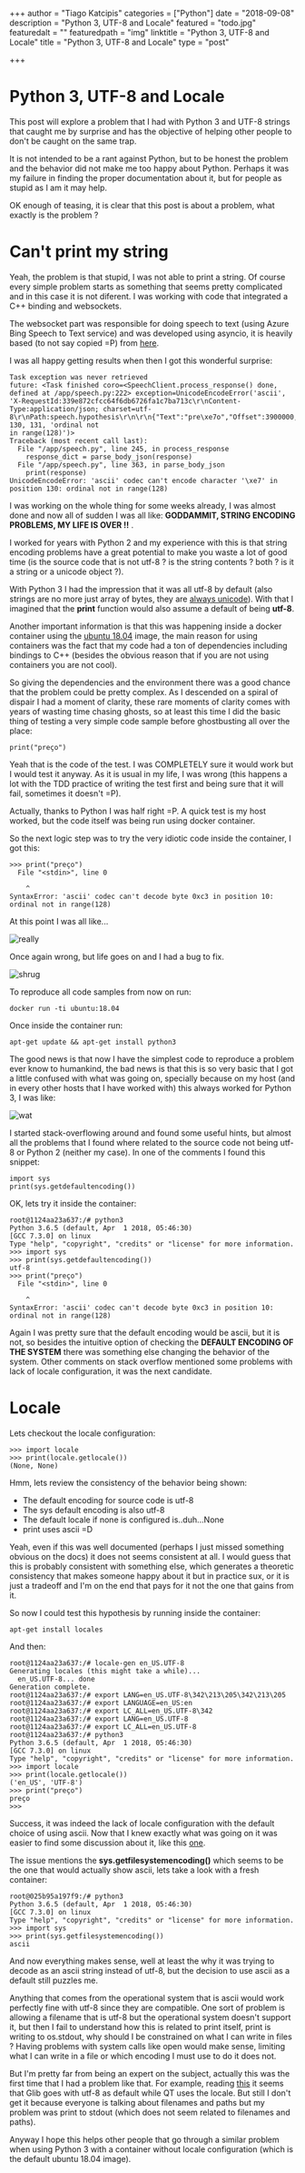 +++
author = "Tiago Katcipis"
categories = ["Python"]
date = "2018-09-08"
description = "Python 3, UTF-8 and Locale"
featured = "todo.jpg"
featuredalt = ""
featuredpath = "img"
linktitle = "Python 3, UTF-8 and Locale"
title = "Python 3, UTF-8 and Locale"
type = "post"

+++

# Python 3, UTF-8 and Locale

This post will explore a problem that I had with Python 3 and UTF-8
strings that caught me by surprise and has the objective of helping
other people to don't be caught on the same trap.

It is not intended to be a rant against Python, but to be honest the
problem and the behavior did not make me too happy about Python. Perhaps
it was my failure in finding the proper documentation about it, but
for people as stupid as I am it may help.

OK enough of teasing, it is clear that this post is about a problem,
what exactly is the problem ?

# Can't print my string

Yeah, the problem is that stupid, I was not able to print a string.
Of course every simple problem starts as something that seems
pretty complicated and in this case it is not diferent. I was
working with code that integrated a C++ binding and websockets.

The websocket part was responsible for doing speech to text
(using Azure Bing Speech to Text service) and
was developed using asyncio, it is heavily based (to not say copied =P)
from [here](https://github.com/jjuraska/cruzhacks2018).

I was all happy getting results when then I got this wonderful surprise:

```
Task exception was never retrieved
future: <Task finished coro=<SpeechClient.process_response() done, defined at /app/speech.py:222> exception=UnicodeEncodeError('ascii', 'X-RequestId:339e872cfcc64f6db6726fa1c7ba713c\r\nContent-Type:application/json; charset=utf-8\r\nPath:speech.hypothesis\r\n\r\n{"Text":"pre\xe7o","Offset":3900000,"Duration":6200000}', 130, 131, 'ordinal not
in range(128)')>
Traceback (most recent call last):
  File "/app/speech.py", line 245, in process_response
    response_dict = parse_body_json(response)
  File "/app/speech.py", line 363, in parse_body_json
    print(response)
UnicodeEncodeError: 'ascii' codec can't encode character '\xe7' in position 130: ordinal not in range(128)
```

I was working on the whole thing for some weeks already, I was almost done and now
all of sudden I was all like: **GODDAMMIT, STRING ENCODING PROBLEMS, MY LIFE IS OVER !!** .

I worked for years with Python 2 and my experience with this is that string encoding
problems have a great potential to make you waste a lot of good time (is the source code
that is not utf-8 ? is the string contents ? both ? is it a string or a unicode object ?).

With Python 3 I had the impression that it was all utf-8 by default (also strings are no
more just array of bytes, they are [always unicode](https://docs.python.org/3/howto/unicode.html#the-string-type)).
With that I imagined that the **print** function would also assume a default of being **utf-8**.

Another important information is that this was happening inside a docker container using
the [ubuntu 18.04](https://hub.docker.com/_/ubuntu/) image, the main reason for using containers
was the fact that my code had a ton of dependencies including bindings to C++ (besides the obvious reason
that if you are not using containers you are not cool).

So giving the dependencies and the environment there was a good chance that the
problem could be pretty complex. As I descended on a spiral of dispair I
had a moment of clarity, these rare moments of clarity comes with years of wasting time chasing
ghosts, so at least this time I did the basic thing of testing a very simple code
sample before ghostbusting all over the place:

```
print("preço")
```

Yeah that is the code of the test. I was COMPLETELY sure it would work but I would test it
anyway. As it is usual in my life, I was wrong (this happens a lot with the TDD practice
of writing the test first and being sure that it will fail, sometimes it doesn't =P).

Actually, thanks to Python I was half right =P. A quick test is my host worked, but the code
itself was being run using docker container.

So the next logic step was to try the very idiotic code inside the container, I got this:

```
>>> print("preço")
  File "<stdin>", line 0

    ^
SyntaxError: 'ascii' codec can't decode byte 0xc3 in position 10: ordinal not in range(128)
```

At this point I was all like...

![really](https://raw.githubusercontent.com/katcipis/memes/master/reallydog.jpg)

Once again wrong, but life goes on and I had a bug to fix.

![shrug](https://raw.githubusercontent.com/katcipis/memes/master/shrug.jpg)

To reproduce all code samples from now on run:

```
docker run -ti ubuntu:18.04
```

Once inside the container run:

```
apt-get update && apt-get install python3
```

The good news is that now I have the simplest
code to reproduce a problem ever know to humankind, the bad news is that this is so very
basic that I got a little confused with what was going on, specially because on my host
(and in every other hosts that I have worked with) this always worked for Python 3, I was like:

![wat](https://raw.githubusercontent.com/katcipis/memes/master/wat2.jpg)

I started stack-overflowing around and found some useful hints, but almost all the problems
that I found where related to the source code not being utf-8 or Python 2 (neither my case).
In one of the comments I found this snippet:

```
import sys
print(sys.getdefaultencoding())
```

OK, lets try it inside the container:

```
root@1124aa23a637:/# python3
Python 3.6.5 (default, Apr  1 2018, 05:46:30)
[GCC 7.3.0] on linux
Type "help", "copyright", "credits" or "license" for more information.
>>> import sys
>>> print(sys.getdefaultencoding())
utf-8
>>> print("preço")
  File "<stdin>", line 0

    ^
SyntaxError: 'ascii' codec can't decode byte 0xc3 in position 10: ordinal not in range(128)
```

Again I was pretty sure that the default encoding would be ascii, but it is not, so
besides the intuitive option of checking the **DEFAULT ENCODING OF THE SYSTEM** there
was something else changing the behavior of the system. Other comments on stack overflow
mentioned some problems with lack of locale configuration, it was the next candidate.

# Locale

Lets checkout the locale configuration:

```
>>> import locale
>>> print(locale.getlocale())
(None, None)
```

Hmm, lets review the consistency of the behavior being shown:

* The default encoding for source code is utf-8
* The sys default encoding is also utf-8
* The default locale if none is configured is..duh...None
* print uses ascii =D

Yeah, even if this was well documented (perhaps I just missed something obvious on the docs)
it does not seems consistent at all. I would guess that this is probably consistent with
something else, which generates a theoretic consistency that makes someone happy about it
but in practice sux, or it is just a tradeoff and I'm on the end that pays for it not the
one that gains from it.

So now I could test this hypothesis by running inside the container:

```
apt-get install locales
```

And then:

```
root@1124aa23a637:/# locale-gen en_US.UTF-8
Generating locales (this might take a while)...
  en_US.UTF-8... done
Generation complete.
root@1124aa23a637:/# export LANG=en_US.UTF-8\342\213\205\342\213\205
root@1124aa23a637:/# export LANGUAGE=en_US:en
root@1124aa23a637:/# export LC_ALL=en_US.UTF-8\342
root@1124aa23a637:/# export LANG=en_US.UTF-8
root@1124aa23a637:/# export LC_ALL=en_US.UTF-8
root@1124aa23a637:/# python3
Python 3.6.5 (default, Apr  1 2018, 05:46:30)
[GCC 7.3.0] on linux
Type "help", "copyright", "credits" or "license" for more information.
>>> import locale
>>> print(locale.getlocale())
('en_US', 'UTF-8')
>>> print("preço")
preço
>>>
```

Success, it was indeed the lack of locale configuration with the default choice of using ascii.
Now that I knew exactly what was going on it was easier to find some discussion about it,
like this [one](https://bugs.python.org/issue19846).

The issue mentions the **sys.getfilesystemencoding()** which seems to be the one that would
actually show ascii, lets take a look with a fresh container:

```
root@025b95a197f9:/# python3
Python 3.6.5 (default, Apr  1 2018, 05:46:30)
[GCC 7.3.0] on linux
Type "help", "copyright", "credits" or "license" for more information.
>>> import sys
>>> print(sys.getfilesystemencoding())
ascii
```

And now everything makes sense, well at least the why it was trying to decode as an ascii
string instead of utf-8, but the decision to use ascii as a default still puzzles me.

Anything that comes from the operational system that is ascii would work perfectly fine
with utf-8 since they are compatible. One sort of problem is allowing a filename that is
utf-8 but the operational system doesn't support it, but then I fail to understand how this
is related to print itself, print is writing to os.stdout, why should I be constrained on what
I can write in files ? Having problems with system calls like open would make sense, limiting
what I can write in a file or which encoding I must use to do it does not.

But I'm pretty far from being an expert on the subject, actually this was the first time
that I had a problem like that. For example, reading [this](https://unix.stackexchange.com/questions/2089/what-charset-encoding-is-used-for-filenames-and-paths-on-linux)
it seems that Glib goes with utf-8 as default while QT uses the locale. But still I don't get it
because everyone is talking about filenames and paths but my problem was print to stdout
(which does not seem related to filenames and paths).

Anyway I hope this helps other people that go through a similar problem when using Python 3
with a container without locale configuration (which is the default ubuntu 18.04 image).

